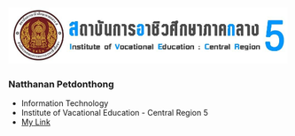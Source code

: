 ![image](img/messageImage_1698399189629.jpg)
---
### Natthanan Petdonthong
- Information Technology
- Institute of Vacational Education - Central Region 5
- [My Link](Natthanan2002.github.io/HelloWorld)